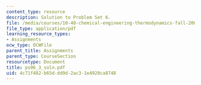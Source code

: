 ```yaml
---
content_type: resource
description: Solution to Problem Set 6.
file: /media/courses/10-40-chemical-engineering-thermodynamics-fall-2003/4c71f482b65ddd9d2ac31e4920ca8748_ps06_3_soln.pdf
file_type: application/pdf
learning_resource_types:
- Assignments
ocw_type: OCWFile
parent_title: Assignments
parent_type: CourseSection
resourcetype: Document
title: ps06_3_soln.pdf
uid: 4c71f482-b65d-dd9d-2ac3-1e4920ca8748
---
```

